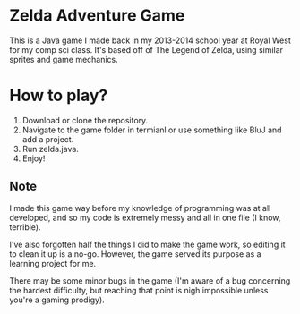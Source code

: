 # Zelda Adventure Game
This is a Java game I made back in my 2013-2014 school year at Royal West for my comp sci class.
It's based off of The Legend of Zelda, using similar sprites and game mechanics.

# How to play?
1. Download or clone the repository.
2. Navigate to the game folder in termianl or use something like BluJ and add a project.
3. Run zelda.java.
4. Enjoy!

## Note
I made this game way before my knowledge of programming was at all developed, and so my code is extremely messy and all in one file (I know, terrible).

I've also forgotten half the things I did to make the game work, so editing it to clean it up is a no-go. However, the game served its purpose as a learning project for me.

There may be some minor bugs in the game (I'm aware of a bug concerning the hardest difficulty, but reaching that point is nigh impossible unless you're a gaming prodigy).


